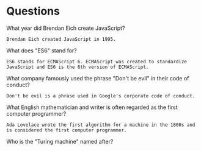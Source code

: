 # Questions

What year did Brendan Eich create JavaScript?

```
Brendan Eich created JavaScript in 1995.
```

What does "ES6" stand for?

```
ES6 stands for ECMAScript 6. ECMAScript was created to standardize JavaScript and ES6 is the 6th version of ECMAScript.
```

What company famously used the phrase "Don't be evil" in their code of conduct?

```
Don't be evil is a phrase used in Google's corporate code of conduct.
```

What English mathematician and writer is often regarded as the first computer programmer?

```
Ada Lovelace wrote the first algorithm for a machine in the 1800s and is considered the first computer programmer.
```

Who is the "Turing machine" named after?

```

```
